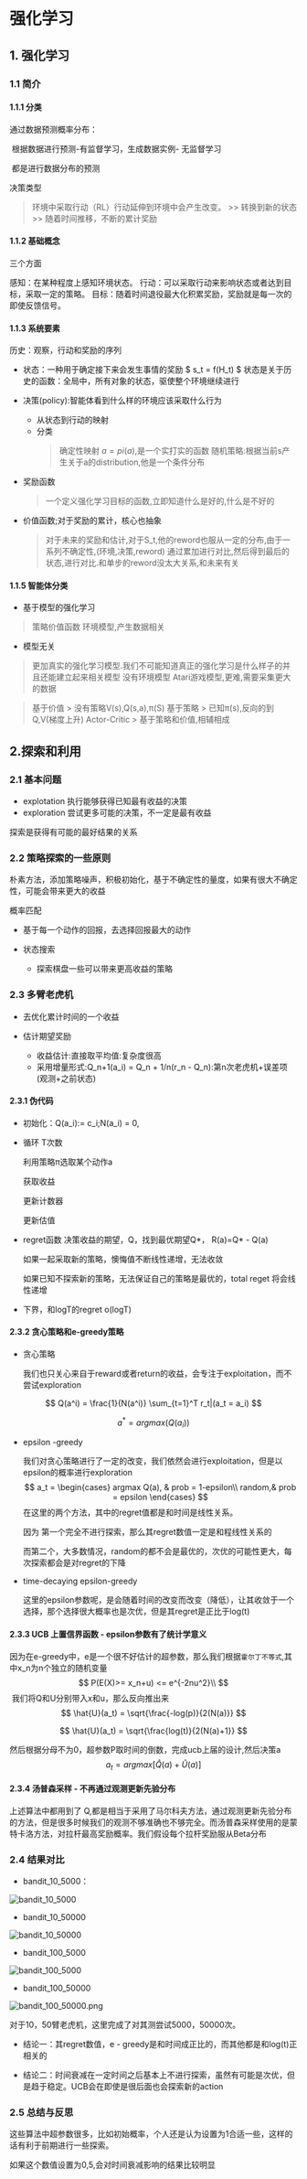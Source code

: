 

# 强化学习

## 1. 强化学习

### 1.1 简介

#### 1.1.1 分类

通过数据预测概率分布：

​	根据数据进行预测-有监督学习，生成数据实例- 无监督学习

​	都是进行数据分布的预测

决策类型

>  环境中采取行动（RL）行动延伸到环境中会产生改变。
    >> 转换到新的状态
    >> 随着时间推移，不断的累计奖励

#### 1.1.2 基础概念 
三个方面

感知：在某种程度上感知环境状态。
行动：可以采取行动来影响状态或者达到目标，采取一定的策略。
目标：随着时间退役最大化积累奖励，奖励就是每一次的即使反馈信号。

#### 1.1.3 系统要素

历史：观察，行动和奖励的序列



* 状态：一种用于确定接下来会发生事情的奖励
$ s_t = f(H_t) $
状态是关于历史的函数：全局中，所有对象的状态，驱使整个环境继续进行

* 决策(policy):智能体看到什么样的环境应该采取什么行为
    * 从状态到行动的映射
    * 分类
        > 确定性映射 $a= pi(a)$,是一个实打实的函数
        > 随机策略:根据当前s产生关于a的distribution,他是一个条件分布 
* 奖励函数
    > 一个定义强化学习目标的函数,立即知道什么是好的,什么是不好的
* 价值函数;对于奖励的累计，核心也抽象
    > 对于未来的奖励和估计,对于S_t,他的reword也服从一定的分布,由于一系列不确定性,(环境,决策,reword)
    > 通过累加进行对比,然后得到最后的状态,进行对比.和单步的reword没太大关系,和未来有关

#### 1.1.5 智能体分类

* 基于模型的强化学习
> 策略价值函数 
> 环境模型,产生数据相关

* 模型无关
> 更加真实的强化学习模型.我们不可能知道真正的强化学习是什么样子的并且还能建立起来相关模型
> 没有环境模型
> Atari游戏模型,更难,需要采集更大的数据

> 基于价值
    > 没有策略V(s),Q(s,a),π(S)
> 基于策略
    > 已知π(s),反向的到Q,V(梯度上升)
> Actor-Critic
    > 基于策略和价值,相辅相成


## 2.探索和利用
### 2.1 基本问题
* explotation 执行能够获得已知最有收益的决策
* exploration 尝试更多可能的决策，不一定是最有收益

探索是获得有可能的最好结果的关系

### 2.2 策略探索的一些原则
朴素方法，添加策略噪声，积极初始化，基于不确定性的量度，如果有很大不确定性，可能会带来更大的收益

概率匹配
* 基于每一个动作的回报，去选择回报最大的动作

* 状态搜索
    * 探索棋盘一些可以带来更高收益的策略

### 2.3 多臂老虎机
* 去优化累计时间的一个收益

* 估计期望奖励
    * 收益估计:直接取平均值:复杂度很高
    * 采用增量形式:Q_n+1(a_i) = Q_n + 1/n(r_n - Q_n):第n次老虎机+误差项(观测+之前状态)


#### 2.3.1 伪代码

* 初始化：Q(a_i):= c_i;N(a_i) = 0,

* 循环 T次数
    
    利用策略π选取某个动作a
    
    获取收益

    更新计数器
    
    更新估值
    
* regret函数
    决策收益的期望，Q，找到最优期望Q*，
    R(a)=Q* - Q(a)
    
    如果一起采取新的策略，懊悔值不断线性递增，无法收敛

    如果已知不探索新的策略，无法保证自己的策略是最优的，total reget 将会线性递增
    
* 下界，和logT的regret o(logT)

#### 2.3.2 贪心策略和e-greedy策略
* 贪心策略

  我们也只关心来自于reward或者return的收益，会专注于exploitation，而不尝试exploration

$$
Q(a^i) = \frac{1}{N(a^i)} \sum_{t=1}^T r_t|(a_t = a_i)
$$

$$
a^* = argmax(Q(a_i))
$$

* epsilon -greedy

  我们对贪心策略进行了一定的改变，我们依然会进行exploitation，但是以epsilon的概率进行exploration
  $$
  a_t = \begin{cases}
  argmax Q(a), & prob = 1-epsilon\\
  random,& prob = epsilon
  \end{cases}
  $$
  在这里的两个方法，其中的regret值都是和时间是线性关系。

  因为 第一个完全不进行探索，那么其regret数值一定是和程线性关系的

  而第二个，大多数情况，random的都不会是最优的，次优的可能性更大，每次探索都会是对regret的下降

* time-decaying epsilon-greedy

  这里的epsilon参数呢，是会随着时间的改变而改变（降低），让其收敛于一个选择，那个选择很大概率也是次优，但是其regret是正比于log(t)

#### 2.3.3 UCB 上置信界函数 - epsilon参数有了统计学意义

​	因为在e-greedy中，e是一个很不好估计的超参数，那么我们根据`霍尔丁不等式`,其中x_n为n个独立的随机变量
$$
P(E(X)>= x_n+u) <= e^{-2nu^2}\\
$$
​	我们将Q和U分别带入x和u，那么反向推出来
$$
\hat{U}(a_t) = \sqrt{\frac{-log(p)}{2(N(a)}}
$$

$$
\hat{U}(a_t) = \sqrt{\frac{log(t)}{2(N(a)+1}}
$$

然后根据分母不为0，超参数P取时间的倒数，完成ucb上届的设计,然后决策a
$$
a_t = argmax[\hat{Q}(a)+\hat{U}(a)]
$$

#### 2.3.4 汤普森采样 - 不再通过观测更新先验分布

上述算法中都用到了 Q,都是相当于采用了马尔科夫方法，通过观测更新先验分布的方法，但是很多时候我们的观测不够准确也不够完全。而汤普森采样使用的是蒙特卡洛方法，对拉杆最高奖励概率。我们假设每个拉杆奖励服从Beta分布



###  2.4 结果对比

* bandit_10_5000：

![bandit_10_5000](./IMG/bandit_10_5000.png)

* bandit_10_50000

![bandit_10_50000](./IMG/bandit_10_50000.png)

* bandit_100_5000

![bandit_100_5000](./IMG/bandit_100_5000.png)

* bandit_100_50000

![bandit_100_50000.png](./IMG/bandit_100_50000.png)

对于10，50臂老虎机，这里完成了对其测尝试5000，50000次。

* 结论一：其regret数值，e - greedy是和时间成正比的，而其他都是和log(t)正相关的

* 结论二：时间衰减在一定时间之后基本上不进行探索，虽然有可能是次优，但是趋于稳定。UCB会在即使是很后面也会探索新的action

### 2.5 总结与反思

这些算法中超参数很多，比如初始概率，个人还是认为设置为1合适一些，这样的话有利于前期进行一些探索。

如果这个数值设置为0,5,会对时间衰减影响的结果比较明显

